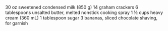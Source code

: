 30 oz sweetened condensed milk (850 g)
14 graham crackers
6 tablespoons unsalted butter, melted
nonstick cooking spray
1 ½ cups heavy cream (360 mL)
1 tablespoon sugar
3 bananas, sliced
chocolate shaving, for garnish